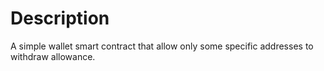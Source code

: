 # Description
A simple wallet smart contract that allow only some specific addresses to withdraw allowance.